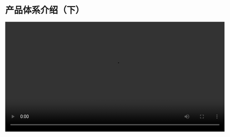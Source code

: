 # 产品体系介绍（下）

<video src="https://docimages.blob.core.chinacloudapi.cn/images/%E8%A7%86%E9%A2%91%E8%AF%BE/%E4%BA%91%E6%89%A9RPA%E4%BA%A7%E5%93%81%E5%9F%B9%E8%AE%AD%E4%B8%8B.mp4" controls="controls" width="700px" />

视频中主要包含以下内容：
- 云扩 Spark 产品演示；
- 云扩流程银行产品演示；
- 云扩 AI Hub 产品演示；
- 云扩文档理解产品演示；
- 云扩工作台产品演示。